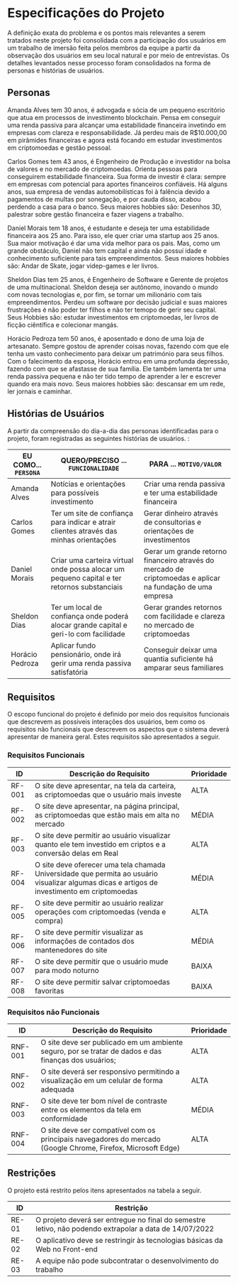 # Especificações do Projeto

A definição exata do problema e os pontos mais relevantes a serem tratados neste projeto foi consolidada com a participação dos usuários em um trabalho de imersão feita pelos membros da equipe a partir da observação dos usuários em seu local natural e por meio de entrevistas. Os detalhes levantados nesse processo foram consolidados na forma de personas e histórias de usuários. 

## Personas

Amanda Alves tem 30 anos, é advogada e sócia de um pequeno escritório que atua em processos de investimento blockchain. Pensa em conseguir uma renda passiva para alcançar uma estabilidade financeira invetindo em empresas com clareza e responsabilidade. Já perdeu mais de R$10.000,00 em pirâmides financeiras e agora está focando em estudar investimentos em criptomoedas e gestão pessoal.

Carlos Gomes tem 43 anos, é Engenheiro de Produção e investidor na bolsa de valores e no mercado de criptomoedas. Orienta pessoas para conseguirem estabilidade financeira. Sua forma de investir é clara: sempre em empresas com potencial para aportes financeiros confiáveis. Há alguns anos, sua empresa de vendas automobilísticas foi à falência devido a pagamentos de multas por sonegação, e por cauda disso, acabou perdendo a casa para o banco. Seus maiores hobbies são: Desenhos 3D, palestrar sobre gestão financeira e fazer viagens a trabalho.

Daniel Morais tem 18 anos, é estudante e deseja ter uma estabilidade financeira aos 25 ano. Para isso, ele quer criar uma startup aos 25 anos. Sua maior motivação é dar uma vida melhor para os pais. Mas, como um grande obstáculo, Daniel não tem capital e ainda não possuí idade e conhecimento suficiente para tais empreendimentos. Seus maiores hobbies são: Andar de Skate, jogar videp-games e ler livros.

Sheldon Dias tem 25 anos, é Engenheiro de Software e Gerente de projetos de uma multinacional. Sheldon deseja ser autônomo, inovando o mundo com novas tecnologias e, por fim, se tornar um milionário com tais empreendimentos. Perdeu um software por decisão judicial e suas maiores frustrações é não poder ter filhos e não ter temopo de gerir seu capital. Seus Hobbies são: estudar investimentos em criptomoedas, ler livros de ficção ciêntífica e colecionar mangás.

Horácio Pedroza tem 50 anos, é aposentado e dono de uma loja de artesanato. Sempre gostou de aprender coisas novas, fazendo com que ele tenha um vasto conhecimento para deixar um património para seus filhos. Com o falecimento da esposa, Horácio entrou em uma profunda depressão, fazendo com que se afastasse de sua família. Ele também lamenta ter uma renda passiva pequena e não ter tido tempo de aprender a ler e escrever quando era mais novo. Seus maiores hobbies são: descansar em um rede, ler jornais e caminhar.


## Histórias de Usuários

A partir da compreensão do dia-a-dia das personas identificadas para o projeto, foram registradas as seguintes histórias de usuários. :

|EU COMO... `PERSONA`| QUERO/PRECISO ... `FUNCIONALIDADE` |PARA ... `MOTIVO/VALOR`                 |
|--------------------|------------------------------------|----------------------------------------|
|Amanda Alves | Notícias e orientações para possíveis investimento | Criar uma renda passiva e ter uma estabilidade financeira |
|Carlos Gomes | Ter um site de confiança para indicar e atrair clientes através das minhas orientações | Gerar dinheiro através de consultorias e orientações de investimentos |
|Daniel Morais | Criar uma carteira virtual onde possa alocar um pequeno capital e ter retornos substanciais | Gerar um grande retorno financeiro através do mercado de criptomoedas e aplicar na fundação de uma empresa |
|Sheldon Dias | Ter um local de confiança onde poderá alocar grande capital e geri-lo com facilidade | Gerar grandes retornos com facilidade e clareza no mercado de criptomoedas |
|Horácio Pedroza | Aplicar fundo pensionário, onde irá gerir uma renda passiva satisfatória | Conseguir deixar uma quantia suficiente há amparar seus familiares |

## Requisitos

O escopo funcional do projeto é definido por meio dos requisitos funcionais que descrevem as possiveis interações dos usuários, bem como os requisitos não funcionais que descrevem os aspectos que o sistema deverá apresentar de maneira geral. Estes requisitos são apresentados a seguir.

### Requisitos Funcionais

|ID    | Descrição do Requisito  | Prioridade |
|------|-----------------------------------------|----|
|RF-001| O site deve apresentar, na tela da carteira, as criptomoedas que o usuário mais investe | ALTA | 
|RF-002| O site deve apresentar, na página principal, as criptomoedas que estão mais em alta no mercado | MÉDIA |
|RF-003 | O site deve permitir ao usuário visualizar quanto ele tem investido em criptos e a conversão delas em Real | ALTA |
|RF-004 | O site deve oferecer uma tela chamada Universidade que permita ao usuário visualizar algumas dicas e artigos de investimento em criptomoedas | MÉDIA |
|RF-005 | O site deve permitir ao usuário realizar operações com criptomoedas (venda e compra) | ALTA |
|RF-006 | O site deve permitir visualizar as informações de contados dos mantenedores do site | MÉDIA |
|RF-007 | O site deve permitir que o usuário mude para modo noturno | BAIXA |
|RF-008 | O site deve permitir salvar criptomoedas favoritas | BAIXA |


### Requisitos não Funcionais

|ID     | Descrição do Requisito  |Prioridade |
|-------|-------------------------|----|
|RNF-001| O site deve ser publicado em um ambiente seguro, por se tratar de dados e das finanças dos usuários; | ALTA | 
|RNF-002| O site deverá ser responsivo permitindo a visualização em um celular de forma adequada |  ALTA | 
|RNF-003| O site deve ter bom nível de contraste entre os elementos da tela em conformidade | MÉDIA | 
|RNF-004| O site deve ser compatível com os principais navegadores do mercado (Google Chrome, Firefox, Microsoft Edge) |  ALTA | 


## Restrições

O projeto está restrito pelos itens apresentados na tabela a seguir.

|ID| Restrição                                             |
|--|-------------------------------------------------------|
|RE-01| O projeto deverá ser entregue no final do semestre letivo, não podendo extrapolar a data de 14/07/2022 |
|RE-02| O aplicativo deve se restringir às tecnologias básicas da Web no Front-end  |
|RE-03| A equipe não pode subcontratar o desenvolvimento do trabalho |
